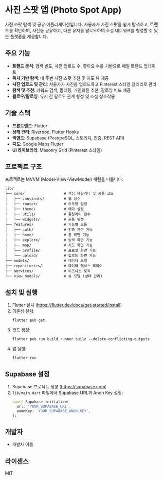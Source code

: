# 사진 스팟 앱 (Photo Spot App)

사진 스팟 탐색 및 공유 어플리케이션입니다. 사용자가 사진 스팟을 쉽게 탐색하고, 트렌드를 확인하며, 사진을 공유하고, 다른 유저를 팔로우하여 소셜 네트워크를 형성할 수 있는 플랫폼을 제공합니다.

## 주요 기능

- **트렌드 분석**: 검색 빈도, 사진 업로드 수, 좋아요 수를 기반으로 매일 트렌드 업데이트
- **위치 기반 탐색**: 내 주변 사진 스팟 추천 및 지도 뷰 제공
- **사진 업로드 및 관리**: 사용자가 사진을 업로드하고 Pinterest 스타일 갤러리로 관리
- **탐색 및 추천**: 키워드 검색, 필터링, 개인화된 추천, 팔로잉 피드 제공
- **팔로우/팔로잉**: 유저 간 팔로우 관계 형성 및 소셜 상호작용

## 기술 스택

- **프론트엔드**: Flutter
- **상태 관리**: Riverpod, Flutter Hooks
- **백엔드**: Supabase (PostgreSQL, 스토리지, 인증, REST API)
- **지도**: Google Maps Flutter
- **UI 라이브러리**: Masonry Grid (Pinterest 스타일)

## 프로젝트 구조

프로젝트는 MVVM (Model-View-ViewModel) 패턴을 따릅니다:

```
lib/
├── core/                  # 핵심 유틸리티 및 공통 코드
│   ├── constants/         # 앱 상수
│   ├── router/            # 라우팅 설정
│   ├── theme/             # 테마 설정
│   ├── utils/             # 유틸리티 함수
│   └── widgets/           # 공통 위젯
├── features/              # 기능별 모듈
│   ├── auth/              # 인증 관련 기능
│   ├── home/              # 홈 화면 기능
│   ├── explore/           # 탐색 화면 기능
│   ├── map/               # 지도 화면 기능
│   ├── profile/           # 프로필 화면 기능
│   └── upload/            # 업로드 화면 기능
├── models/                # 데이터 모델
├── repositories/          # 데이터 액세스 레이어
├── services/              # 비즈니스 로직
└── view_models/           # 뷰 모델 (상태 관리)
```

## 설치 및 실행

1. Flutter 설치 (https://flutter.dev/docs/get-started/install)
2. 의존성 설치:
   ```
   flutter pub get
   ```
3. 코드 생성:
   ```
   flutter pub run build_runner build --delete-conflicting-outputs
   ```
4. 앱 실행:
   ```
   flutter run
   ```

## Supabase 설정

1. Supabase 프로젝트 생성 (https://supabase.com)
2. `lib/main.dart` 파일에서 Supabase URL과 Anon Key 설정:
   ```dart
   await Supabase.initialize(
     url: 'YOUR_SUPABASE_URL',
     anonKey: 'YOUR_SUPABASE_ANON_KEY',
   );
   ```

## 개발자

- 개발자 이름

## 라이센스

MIT
